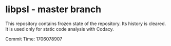 # libpsl - master branch

This repository contains frozen state of the repository.
Its history is cleared. It is used only for static code
analysis with Codacy.

Commit Time: 1706078907
